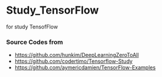 # Study_TensorFlow
for study TensofFlow

### Source Codes from
* https://github.com/hunkim/DeepLearningZeroToAll
* https://github.com/codertimo/Tensorflow-Study
* https://github.com/aymericdamien/TensorFlow-Examples


